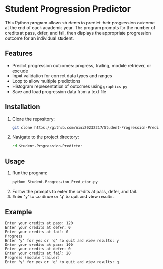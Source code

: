 # Student Progression Predictor

This Python program allows students to predict their progression outcome at the end of each academic year. The program prompts for the number of credits at pass, defer, and fail, then displays the appropriate progression outcome for an individual student.

## Features

- Predict progression outcomes: progress, trailing, module retriever, or exclude
- Input validation for correct data types and ranges
- Loop to allow multiple predictions
- Histogram representation of outcomes using `graphics.py`
- Save and load progression data from a text file

## Installation

1. Clone the repository:
    ```bash
    git clone https://github.com/nini20232217/Student-Progression-Predictor.git
    ```
2. Navigate to the project directory:
    ```bash
    cd Student-Progression-Predictor
    ```

## Usage

1. Run the program:
    ```bash
    python Student-Progression_Predictor.py
    ```
2. Follow the prompts to enter the credits at pass, defer, and fail.
3. Enter 'y' to continue or 'q' to quit and view results.

## Example

```text
Enter your credits at pass: 120
Enter your credits at defer: 0
Enter your credits at fail: 0
Progress
Enter 'y' for yes or 'q' to quit and view results: y
Enter your credits at pass: 100
Enter your credits at defer: 0
Enter your credits at fail: 20
Progress (module trailer)
Enter 'y' for yes or 'q' to quit and view results: q

